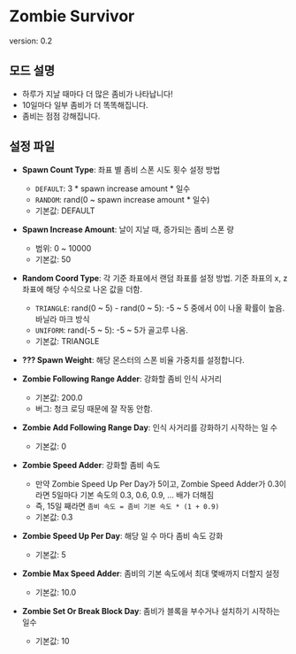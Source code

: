 # Zombie Survivor

version: 0.2

## 모드 설명

* 하루가 지날 때마다 더 많은 좀비가 나타납니다!
* 10일마다 일부 좀비가 더 똑똑해집니다.
* 좀비는 점점 강해집니다.

## 설정 파일

* **Spawn Count Type**: 좌표 별 좀비 스폰 시도 횟수 설정 방법
    * `DEFAULT`: 3 * spawn increase amount * 일수
    * `RANDOM`: rand(0 ~ spawn increase amount * 일수)
    * 기본값: DEFAULT


* **Spawn Increase Amount**: 날이 지날 때, 증가되는 좀비 스폰 량
    * 범위: 0 ~ 10000
    * 기본값: 50


* **Random Coord Type**: 각 기준 좌표에서 랜덤 좌표를 설정 방법. 기준 좌표의 x, z 좌표에 해당 수식으로 나온 값을 더함.
    * `TRIANGLE`: rand(0 ~ 5) - rand(0 ~ 5): -5 ~ 5 중에서 0이 나올 확률이 높음. 바닐라 마크 방식
    * `UNIFORM`: rand(-5 ~ 5): -5 ~ 5가 골고루 나옴.
    * 기본값: TRIANGLE


* **??? Spawn Weight**: 해당 몬스터의 스폰 비율 가중치를 설정합니다.


* **Zombie Following Range Adder**: 강화할 좀비 인식 사거리
    * 기본값: 200.0
    * 버그: 청크 로딩 때문에 잘 작동 안함.
* **Zombie Add Following Range Day**: 인식 사거리를 강화하기 시작하는 일 수
    * 기본값: 0


* **Zombie Speed Adder**: 강화할 좀비 속도
    * 만약 Zombie Speed Up Per Day가 5이고, Zombie Speed Adder가 0.3이라면 5일마다 기본 속도의 0.3, 0.6, 0.9, ... 배가 더해짐
    * 즉, 15일 째라면 `좀비 속도 = 좀비 기본 속도 * (1 + 0.9)`
    * 기본값: 0.3
* **Zombie Speed Up Per Day**: 해당 일 수 마다 좀비 속도 강화
    * 기본값: 5
* **Zombie Max Speed Adder**: 좀비의 기본 속도에서 최대 몇배까지 더할지 설정
    * 기본값: 10.0
* **Zombie Set Or Break Block Day**: 좀비가 블록을 부수거나 설치하기 시작하는 일수
    * 기본값: 10